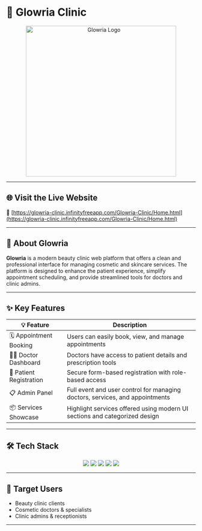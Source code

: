 # 💫 Glowria Clinic

<p align="center">
  <img src="./a12b70e0-6f97-4382-8cac-32887d11f370.png" width="400" alt="Glowria Logo"/>
</p>

---

## 🌐 Visit the Live Website
🔗 [https://glowria-clinic.infinityfreeapp.com/Glowria-Clinic/Home.html](https://glowria-clinic.infinityfreeapp.com/Glowria-Clinic/Home.html)

---

## 📝 About Glowria
**Glowria** is a modern beauty clinic web platform that offers a clean and professional interface for managing cosmetic and skincare services. The platform is designed to enhance the patient experience, simplify appointment scheduling, and provide streamlined tools for doctors and clinic admins.

---

## ✨ Key Features

| 💡 Feature             | Description                                                                           |
|------------------------|---------------------------------------------------------------------------------------|
| 🗓 Appointment Booking | Users can easily book, view, and manage appointments                                 |
| 👩‍⚕️ Doctor Dashboard   | Doctors have access to patient details and prescription tools                        |
| 📝 Patient Registration | Secure form-based registration with role-based access                               |
| 📋 Admin Panel         | Full event and user control for managing doctors, services, and appointments         |
| 📦 Services Showcase    | Highlight services offered using modern UI sections and categorized design          |

---

## 🛠 Tech Stack

<p align="center">
  <img src="https://img.shields.io/badge/HTML5-E34F26?style=for-the-badge&logo=html5&logoColor=white"/>
  <img src="https://img.shields.io/badge/CSS3-1572B6?style=for-the-badge&logo=css3&logoColor=white"/>
  <img src="https://img.shields.io/badge/JavaScript-F7DF1E?style=for-the-badge&logo=javascript&logoColor=black"/>
  <img src="https://img.shields.io/badge/PHP-777BB4?style=for-the-badge&logo=php&logoColor=white"/>
  <img src="https://img.shields.io/badge/MySQL-4479A1?style=for-the-badge&logo=mysql&logoColor=white"/>
</p>

---

## 🎯 Target Users
- Beauty clinic clients
- Cosmetic doctors & specialists
- Clinic admins & receptionists

---
